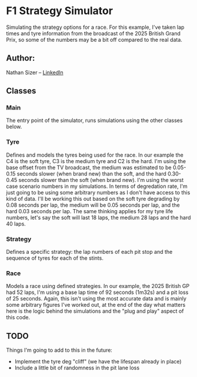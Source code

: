 # F1 Strategy Simulator

Simulating the strategy options for a race. For this example, I've taken lap times and tyre information from the broadcast of the 2025 British Grand Prix, so some of the numbers may be a bit off compared to the real data. 

## Author:
Nathan Sizer – [LinkedIn](https://www.linkedin.com/in/nathan-sizer)

## Classes

### Main

The entry point of the simulator, runs simulations using the other classes below.

### Tyre

Defines and models the tyres being used for the race. In our example the C4 is the soft tyre, C3 is the medium tyre and C2 is the hard. I'm using the base offset from the TV broadcast, the medium was estimated to be 0.05-0.15 seconds slower (when brand new) than the soft, and the hard 0.30-0.45 seconds slower than the soft (when brand new). I'm using the worst case scenario numbers in my simulations. In terms of degredation rate, I'm just going to be using some arbitrary numbers as I don't have access to this kind of data. I'll be working this out based on the soft tyre degrading by 0.08 seconds per lap, the medium will be 0.05 seconds per lap, and the hard 0.03 seconds per lap. The same thinking applies for my tyre life numbers, let's say the soft will last 18 laps, the medium 28 laps and the hard 40 laps.

### Strategy

Defines a specific strategy: the lap numbers of each pit stop and the sequence of tyres for each of the stints.

### Race

Models a race using defined strategies. In our example, the 2025 British GP had 52 laps, I'm using a base lap time of 92 seconds (1m32s) and a pit loss of 25 seconds. Again, this isn't using the most accurate data and is mainly some arbitrary figures I've worked out, at the end of the day what matters here is the logic behind the simulations and the "plug and play" aspect of this code.

## TODO

Things I'm going to add to this in the future:

- Implement the tyre deg "cliff" (we have the lifespan already in place)
- Include a little bit of randomness in the pit lane loss


 
